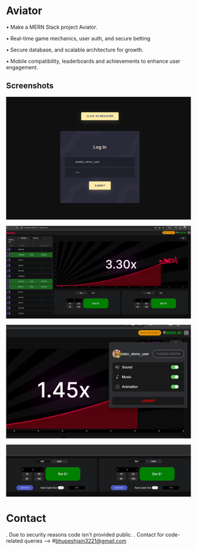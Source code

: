 
# Aviator

• Make a MERN Stack project Aviator.

• Real-time game mechanics, user auth, and secure betting 

• Secure database, and scalable architecture for growth.

• Mobile compatibility, leaderboards and achievements to enhance user engagement.


## Screenshots

![alt text](https://github.com/HeyItsMeBJ/assets/blob/main/aviator%20ss3.png?raw=true)

![App Screenshot](https://github.com/HeyItsMeBJ/assets/blob/main/aviator%20ss.png?raw=true)

![alt text](https://github.com/HeyItsMeBJ/assets/blob/main/aviator%20ss1.png?raw=true)

![alt text](https://github.com/HeyItsMeBJ/assets/blob/main/aviator%20ss2.png?raw=true)



# Contact

. Due to security reasons code isn't provided public.
. Contact for code-related queries --> #bhupeshjain3221@gmail.com
